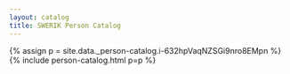 ```yaml
---
layout: catalog
title: SWERIK Person Catalog
---
```

{% assign p = site.data._person-catalog.i-632hpVaqNZSGi9nro8EMpn %}
{% include person-catalog.html p=p %}

